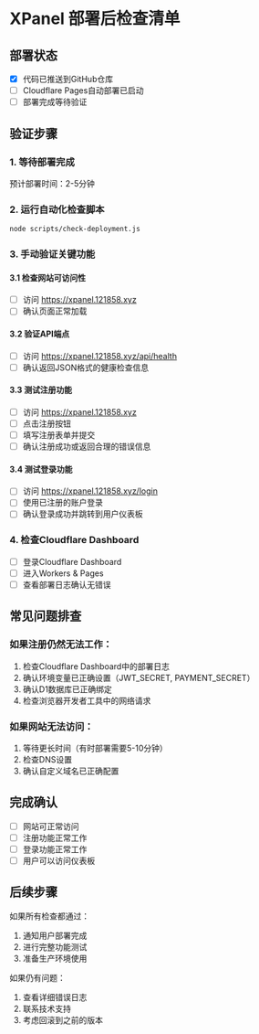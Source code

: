 # XPanel 部署后检查清单

## 部署状态

- [x] 代码已推送到GitHub仓库
- [ ] Cloudflare Pages自动部署已启动
- [ ] 部署完成等待验证

## 验证步骤

### 1. 等待部署完成
预计部署时间：2-5分钟

### 2. 运行自动化检查脚本
```bash
node scripts/check-deployment.js
```

### 3. 手动验证关键功能

#### 3.1 检查网站可访问性
- [ ] 访问 https://xpanel.121858.xyz
- [ ] 确认页面正常加载

#### 3.2 验证API端点
- [ ] 访问 https://xpanel.121858.xyz/api/health
- [ ] 确认返回JSON格式的健康检查信息

#### 3.3 测试注册功能
- [ ] 访问 https://xpanel.121858.xyz
- [ ] 点击注册按钮
- [ ] 填写注册表单并提交
- [ ] 确认注册成功或返回合理的错误信息

#### 3.4 测试登录功能
- [ ] 访问 https://xpanel.121858.xyz/login
- [ ] 使用已注册的账户登录
- [ ] 确认登录成功并跳转到用户仪表板

### 4. 检查Cloudflare Dashboard
- [ ] 登录Cloudflare Dashboard
- [ ] 进入Workers & Pages
- [ ] 查看部署日志确认无错误

## 常见问题排查

### 如果注册仍然无法工作：
1. 检查Cloudflare Dashboard中的部署日志
2. 确认环境变量已正确设置（JWT_SECRET, PAYMENT_SECRET）
3. 确认D1数据库已正确绑定
4. 检查浏览器开发者工具中的网络请求

### 如果网站无法访问：
1. 等待更长时间（有时部署需要5-10分钟）
2. 检查DNS设置
3. 确认自定义域名已正确配置

## 完成确认

- [ ] 网站可正常访问
- [ ] 注册功能正常工作
- [ ] 登录功能正常工作
- [ ] 用户可以访问仪表板

## 后续步骤

如果所有检查都通过：
1. 通知用户部署完成
2. 进行完整功能测试
3. 准备生产环境使用

如果仍有问题：
1. 查看详细错误日志
2. 联系技术支持
3. 考虑回滚到之前的版本